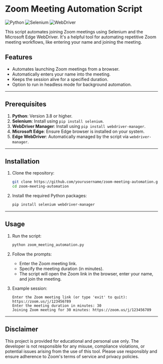 # Zoom Meeting Automation Script

![Python](https://img.shields.io/badge/Python-3.8%2B-blue) ![Selenium](https://img.shields.io/badge/Selenium-Automation-brightgreen) ![WebDriver](https://img.shields.io/badge/WebDriver-Microsoft%20Edge-yellowgreen)

This script automates joining Zoom meetings using Selenium and the Microsoft Edge WebDriver. It's a helpful tool for automating repetitive Zoom meeting workflows, like entering your name and joining the meeting.

## Features

- Automates launching Zoom meetings from a browser.
- Automatically enters your name into the meeting.
- Keeps the session alive for a specified duration.
- Option to run in headless mode for background automation.

---

## Prerequisites

1. **Python**: Version 3.8 or higher.
2. **Selenium**: Install using `pip install selenium`.
3. **WebDriver Manager**: Install using `pip install webdriver-manager`.
4. **Microsoft Edge**: Ensure Edge browser is installed on your system.
5. **Edge WebDriver**: Automatically managed by the script via `webdriver-manager`.

---

## Installation

1. Clone the repository:
    ```bash
    git clone https://github.com/yourusername/zoom-meeting-automation.git
    cd zoom-meeting-automation
    ```

2. Install the required Python packages:
    ```bash
    pip install selenium webdriver-manager
    ```

---

## Usage

1. Run the script:
    ```bash
    python zoom_meeting_automation.py
    ```

2. Follow the prompts:
   - Enter the Zoom meeting link.
   - Specify the meeting duration (in minutes).
   - The script will open the Zoom link in the browser, enter your name, and join the meeting.

3. Example session:
   ```
   Enter the Zoom meeting link (or type 'exit' to quit): https://zoom.us/j/123456789
   Enter the meeting duration in minutes: 30
   Joining Zoom meeting for 30 minutes: https://zoom.us/j/123456789
   ```

---





## Disclaimer
This project is provided for educational and personal use only. The developer is not responsible for any misuse, compliance violations, or potential issues arising from the use of this tool. Please use responsibly and ensure adherence to Zoom's terms of service and privacy policies.
